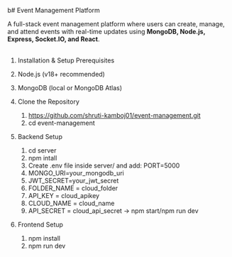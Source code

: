 b# Event Management Platform

A full-stack event management platform where users can create, manage, and attend events with real-time updates using **MongoDB, Node.js, Express, Socket.IO, and React**. <br></br>

1. Installation & Setup
Prerequisites  
 1. Node.js (v18+ recommended) 
 2. MongoDB (local or MongoDB Atlas)

2. Clone the Repository
   1.  https://github.com/shruti-kamboj01/event-management.git 
   2.  cd event-management

3. Backend Setup
   1. cd server 
   2. npm intall 
   3. Create .env file inside server/ and add: 
   PORT=5000 
   1. MONGO_URI=your_mongodb_uri 
   2. JWT_SECRET=your_jwt_secret 
   3. FOLDER_NAME = cloud_folder 
   4. API_KEY = cloud_apikey 
   5. CLOUD_NAME = cloud_name 
   6. API_SECRET = cloud_api_secret 
   -> npm start/npm run dev

4. Frontend Setup
   1. npm install
   2. npm run dev   

   

